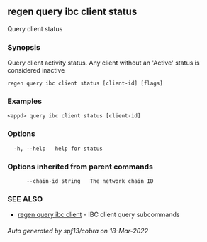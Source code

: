## regen query ibc client status

Query client status

### Synopsis

Query client activity status. Any client without an 'Active' status is considered inactive

```
regen query ibc client status [client-id] [flags]
```

### Examples

```
<appd> query ibc client status [client-id]
```

### Options

```
  -h, --help   help for status
```

### Options inherited from parent commands

```
      --chain-id string   The network chain ID
```

### SEE ALSO

* [regen query ibc client](regen_query_ibc_client.md)	 - IBC client query subcommands

###### Auto generated by spf13/cobra on 18-Mar-2022
